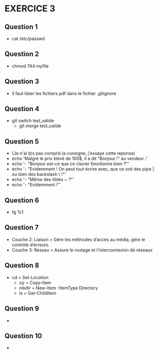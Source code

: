 # EXERCICE 3

## Question 1
  - cat /etc/passwd

## Question 2
  - chmod 744 myfile

## Question 3
  - Il faut lister les fichiers pdf dans le fichier .gitignore

## Question 4
  - git switch test_valide
	- git merge test_valide

## Question 5
  - (Je n'ai tjrs pas compris la consigne, j'essaye cette reponse)
  - echo 'Malgré le prix élevé de 100$, il a dit "Bonjour !" au vendeur :'
  - echo '- "Bonjour est-ce que ce clavier fonctionne bien ?"'
  - echo '- "Evidemment ! On peut tout écrire avec, que ce soit des pipe | ou bien des backslash \\ !"'
  - echo '- "Même des tildes ~ ?"'
  - echo '- "Evidemment !"'

## Question 6
  - fg %1

## Question 7
  - Couche 2: Liaison = Gère les méthodes d’accès au média, gère le contrôle d’erreurs.
  - Couche 3: Reseau = Assure le routage et l’interconnexion de réseaux

## Question 8
  - cd = Set-Location
	- cp = Copy-Item
	- mkdir = New-Item -ItemType Directory
	- ls = Get-ChildItem

## Question 9
  - 

## Question 10
  - 
